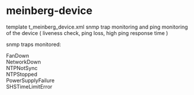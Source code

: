 # meinberg-device

template t_meinberg_device.xml
snmp trap monitoring and ping monitoring of the device ( liveness check, ping loss, high ping response time )

snmp traps monitored:

FanDown \
NetworkDown \
NTPNotSync \
NTPStopped \
PowerSupplyFailure \
SHSTimeLimitError 




